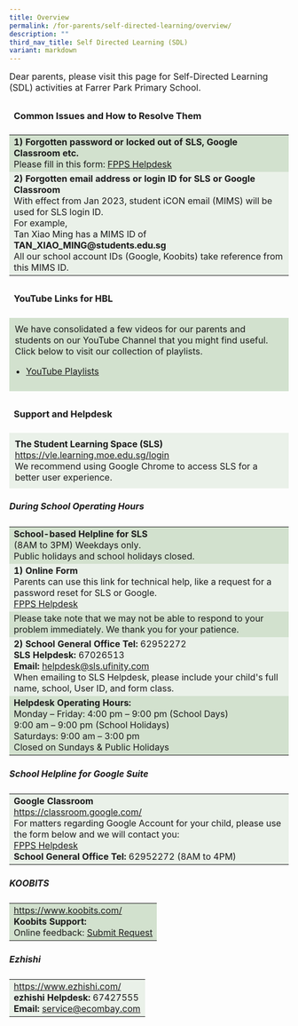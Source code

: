 ```yaml
---
title: Overview
permalink: /for-parents/self-directed-learning/overview/
description: ""
third_nav_title: Self Directed Learning (SDL)
variant: markdown
---
```

<span style="font-size: 16px;">Dear parents, please visit this page for Self-Directed Learning (SDL) activities at Farrer Park Primary School.</span>


<h3 style="padding: 8px;">Common Issues and How to Resolve Them</h3>
<table cellpadding="10" style="width: 100%; font-size: 16px;">
  <tbody><tr style="background-color: #d2e1ce;">
    <td><strong>1) Forgotten password or locked out of SLS, Google Classroom etc.</strong><br>
    Please fill in this form: <a target="_blank" href="https://go.gov.sg/fppshelpdesk">FPPS Helpdesk</a></td>
  </tr>
  <tr style="background-color: #eaf1e9;">
    <td><strong>2) Forgotten email address or login ID for SLS or Google Classroom</strong><br>
    With effect from Jan 2023, student iCON email (MIMS) will be used for SLS login ID.<br>
    For example,<br>
    Tan Xiao Ming has a MIMS ID of <strong>TAN_XIAO_MING@students.edu.sg</strong><br>
    All our school account IDs (Google, Koobits) take reference from this MIMS ID.</td>
  </tr>
</tbody></table>

<h3 style="padding: 8px;">YouTube Links for HBL</h3>
<div style="background-color: #d2e1ce; padding: 10px; font-size: 16px;">
  We have consolidated a few videos for our parents and students on our YouTube Channel that you might find useful. Click below to visit our collection of playlists.
  <ul style="padding-left: 20px;">
    <li><a target="_blank" href="https://www.youtube.com/user/fpps1246/playlists?view_as=subscriber">YouTube Playlists</a></li>
  </ul>
</div>

<h3 style="padding: 8px;">Support and Helpdesk</h3>

<div style="background-color: #eaf1e9; padding: 10px; font-size: 16px;">
  <strong>The Student Learning Space (SLS)</strong><br>
  <a target="_blank" href="https://vle.learning.moe.edu.sg/login">https://vle.learning.moe.edu.sg/login</a><br>
  We recommend using Google Chrome to access SLS for a better user experience.
</div>

<h5 style="font-size: 16px;">During School Operating Hours</h5>

<table cellpadding="10" style="width: 100%; font-size: 16px;">
  <tbody><tr style="background-color: #d2e1ce;">
    <td><strong>School-based Helpline for SLS</strong><br>
    (8AM to 3PM) Weekdays only.<br>
    Public holidays and school holidays closed.</td>
  </tr>
  <tr style="background-color: #eaf1e9;">
    <td>
      <strong>1) Online Form</strong><br>
      Parents can use this link for technical help, like a request for a password reset for SLS or Google.<br>
      <a target="_blank" href="https://go.gov.sg/fppshelpdesk">FPPS Helpdesk</a>
    </td>
  </tr>
  <tr style="background-color: #d2e1ce;">
    <td>Please take note that we may not be able to respond to your problem immediately. We thank you for your patience.</td>
  </tr>
  <tr style="background-color: #eaf1e9;">
    <td>
      <strong>2) School General Office Tel:</strong> 62952272<br>
      <strong>SLS Helpdesk:</strong> 67026513<br>
      <strong>Email:</strong> <a href="mailto:helpdesk@sls.ufinity.com">helpdesk@sls.ufinity.com</a><br>
      When emailing to SLS Helpdesk, please include your child's full name, school, User ID, and form class.
    </td>
  </tr>
  <tr style="background-color: #d2e1ce;">
    <td>
      <strong>Helpdesk Operating Hours:</strong><br>
      Monday – Friday: 4:00 pm – 9:00 pm (School Days)<br>
      9:00 am – 9:00 pm (School Holidays)<br>
      Saturdays: 9:00 am – 3:00 pm<br>
      Closed on Sundays &amp; Public Holidays
    </td>
  </tr>
</tbody></table>

<h5 style="font-size: 16px;">School Helpline for Google Suite</h5>
<table cellpadding="10" style="width: 100%; font-size: 16px;">
  <tbody><tr style="background-color: #eaf1e9;">
    <td>
      <strong>Google Classroom</strong><br>
      <a target="_blank" href="https://classroom.google.com/">https://classroom.google.com/</a><br>
      For matters regarding Google Account for your child, please use the form below and we will contact you:<br>
      <a target="_blank" href="https://go.gov.sg/fppshelpdesk">FPPS Helpdesk</a><br>
      <strong>School General Office Tel:</strong> 62952272 (8AM to 4PM)
    </td>
  </tr>
</tbody></table>

<h5 style="font-size: 16px;">KOOBITS</h5>
<table cellpadding="10" style="width: 100%; font-size: 16px;">
  <tbody><tr style="background-color: #d2e1ce;">
    <td>
      <a target="_blank" href="https://www.koobits.com/">https://www.koobits.com/</a><br>
      <strong>Koobits Support:</strong><br>
      Online feedback: <a target="_blank" href="https://support.koobits.com/hc/en-gb/requests/new">Submit Request</a>
    </td>
  </tr>
</tbody></table>

<h5 style="font-size: 16px;">Ezhishi</h5>
<table cellpadding="10" style="width: 100%; font-size: 16px;">
  <tbody><tr style="background-color: #eaf1e9;">
    <td>
      <a target="_blank" href="https://www.ezhishi.com/">https://www.ezhishi.com/</a><br>
      <strong>ezhishi Helpdesk:</strong> 67427555<br>
      <strong>Email:</strong> <a href="mailto:service@ecombay.com">service@ecombay.com</a>
    </td>
  </tr>
</tbody></table>

